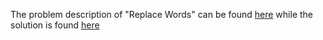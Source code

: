 The problem description of "Replace Words" can be found [here](https://leetcode.com/problems/replace-words/) while the solution is found [here](https://github.com/aurimas13/Solutions-To-Problems/blob/main/LeetCode/Python%20Solutions/Replace%20Words/replace.py)
